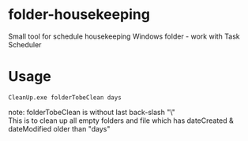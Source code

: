 # folder-housekeeping
Small tool for schedule housekeeping Windows folder - work with Task Scheduler

# Usage
```
CleanUp.exe folderTobeClean days
```
note: folderTobeClean is without last back-slash "\\"  
This is to clean up all empty folders and file which has dateCreated & dateModified older than "days"  
